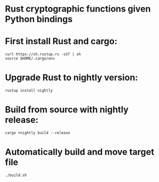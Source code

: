 # Rust cryptographic functions given Python bindings

# First install Rust and cargo:
```
curl https://sh.rustup.rs -sSf | sh
source $HOME/.cargo/env
```
# Upgrade Rust to nightly version:
```
rustup install nightly
```

# Build from source with nightly release:
```
cargo +nightly build --release
```

# Automatically build and move target file
```
./build.sh
```
